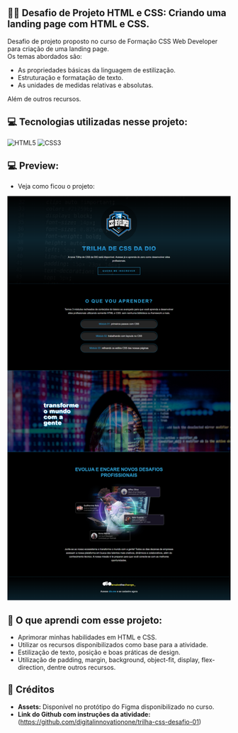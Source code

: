 
## 🏋️‍♂️ Desafio de Projeto HTML e CSS: Criando uma landing page com HTML e CSS.

Desafio de projeto proposto no curso de Formação CSS Web Developer para criação de uma landing page. <br>
Os temas abordados são:<br>  
- As propriedades básicas da linguagem de estilização.
- Estruturação e formatação de texto.
- As unidades de medidas relativas e absolutas.<br>

Além de outros recursos.

## 💻 Tecnologias utilizadas nesse projeto:

<div style="display: inline_block">
  <img alt="HTML5" src="https://img.shields.io/badge/HTML5-E34F26?style=for-the-badge&logo=html5&logoColor=white">
  <img alt="CSS3" src="https://img.shields.io/badge/CSS3-1572B6?style=for-the-badge&logo=css3&logoColor=white">
</div>

## 💻 Preview:
- Veja como ficou o projeto:
  
![Imagem do Projeto](assets/imagens/Trilha-de-CSS-DIO.png)

## 🤔 O que aprendi com esse projeto:
- Aprimorar minhas habilidades em HTML e CSS.
- Utilizar os recursos disponibilizados como base para a atividade.
- Estilização de texto, posição e boas práticas de design.
- Utilização de padding, margin, background, object-fit, display, flex-direction, dentre outros recursos.

## 📌 Créditos
- **Assets:** Disponível no protótipo do Figma disponibilizado no curso.
- **Link do Github com instruções da atividade:**(https://github.com/digitalinnovationone/trilha-css-desafio-01)
